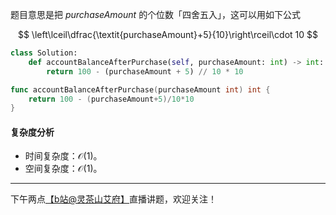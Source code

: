 题目意思是把 $\textit{purchaseAmount}$ 的个位数「四舍五入」，这可以用如下公式

$$
\left\lceil\dfrac{\textit{purchaseAmount}+5}{10}\right\rceil\cdot 10
$$

```py [sol-Python3]
class Solution:
    def accountBalanceAfterPurchase(self, purchaseAmount: int) -> int:
        return 100 - (purchaseAmount + 5) // 10 * 10
```

```go [sol-Go]
func accountBalanceAfterPurchase(purchaseAmount int) int {
	return 100 - (purchaseAmount+5)/10*10
}
```

#### 复杂度分析

- 时间复杂度：$\mathcal{O}(1)$。
- 空间复杂度：$\mathcal{O}(1)$。

---

下午两点[【b站@灵茶山艾府】](https://space.bilibili.com/206214)直播讲题，欢迎关注！
